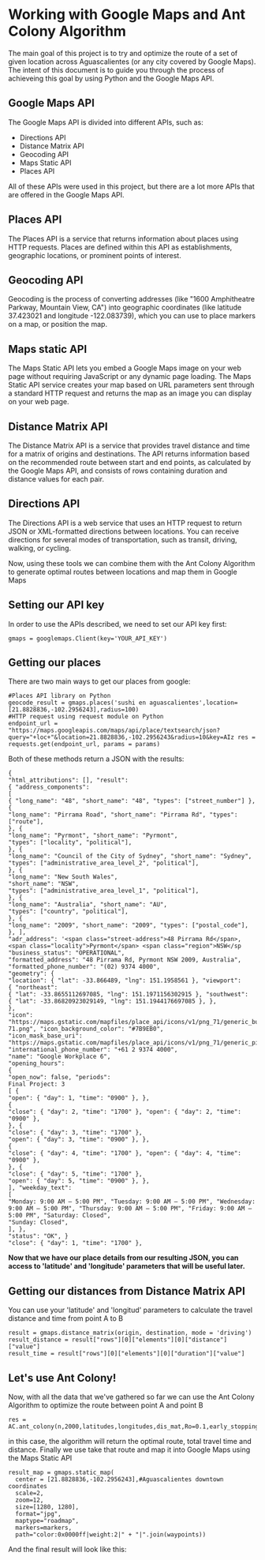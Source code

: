 # Working with Google Maps and Ant Colony Algorithm

The main goal of this project is to try and optimize the route of a set of given location across Aguascalientes (or any city covered by Google Maps). The intent of this document is to guide you through the process of achieveing this goal by using Python and the Google Maps API.

## Google Maps API
The Google Maps API is divided into different APIs, such as:
- Directions API
- Distance Matrix API
- Geocoding API
- Maps Static API
- Places API

All of these APIs were used in this project, but there are a lot more APIs that are offered in the Google Maps API.
## Places API
The Places API is a service that returns information about places using HTTP requests. Places are defined within this API as establishments, geographic locations, or prominent points of interest.
## Geocoding API
Geocoding is the process of converting addresses (like "1600 Amphitheatre Parkway, Mountain View, CA") into geographic coordinates (like latitude 37.423021 and longitude -122.083739), which you can use to place markers on a map, or position the map.
## Maps static API
The Maps Static API lets you embed a Google Maps image on your web page without requiring JavaScript or any dynamic page loading. The Maps Static API service creates your map based on URL parameters sent through a standard HTTP request and returns the map as an image you can display on your web page.
## Distance Matrix API
The Distance Matrix API is a service that provides travel distance and time for a matrix of origins and destinations. The API returns information based on the recommended route between start and end points, as calculated by the Google Maps API, and consists of rows containing duration and distance values for each pair.
## Directions API
The Directions API is a web service that uses an HTTP request to return JSON or XML-formatted directions between locations. You can receive directions for several modes of transportation, such as transit, driving, walking, or cycling.

Now, using these tools we can combine them with the Ant Colony Algorithm to generate optimal routes between locations and map them in Google Maps
## Setting our API key
In order to use the APIs described, we need to set our API key first:
```
gmaps = googlemaps.Client(key='YOUR_API_KEY')
```
## Getting our places
There are two main ways to get our places from google:
```
#Places API library on Python
geocode_result = gmaps.places('sushi en aguascalientes',location=[21.8828836,-102.2956243],radius=100)
#HTTP request using request module on Python
endpoint_url = "https://maps.googleapis.com/maps/api/place/textsearch/json?query="+loc+"&location=21.8828836,-102.2956243&radius=10&key=AIz res = requests.get(endpoint_url, params = params)
```
Both of these methods return a JSON with the results:
```
{
"html_attributions": [], "result":
{ "address_components":
[
{ "long_name": "48", "short_name": "48", "types": ["street_number"] }, {
"long_name": "Pirrama Road", "short_name": "Pirrama Rd", "types": ["route"],
}, {
"long_name": "Pyrmont", "short_name": "Pyrmont",
"types": ["locality", "political"],
}, {
"long_name": "Council of the City of Sydney", "short_name": "Sydney",
"types": ["administrative_area_level_2", "political"],
}, {
"long_name": "New South Wales",
"short_name": "NSW",
"types": ["administrative_area_level_1", "political"],
}, {
"long_name": "Australia", "short_name": "AU",
"types": ["country", "political"],
}, {
"long_name": "2009", "short_name": "2009", "types": ["postal_code"],
}, ],
"adr_address": '<span class="street-address">48 Pirrama Rd</span>, <span class="locality">Pyrmont</span> <span class="region">NSW</sp "business_status": "OPERATIONAL",
"formatted_address": "48 Pirrama Rd, Pyrmont NSW 2009, Australia",
"formatted_phone_number": "(02) 9374 4000",
"geometry": {
"location": { "lat": -33.866489, "lng": 151.1958561 }, "viewport":
{ "northeast":
{ "lat": -33.8655112697085, "lng": 151.1971156302915 }, "southwest":
{ "lat": -33.86820923029149, "lng": 151.1944176697085 }, },
},
"icon": "https://maps.gstatic.com/mapfiles/place_api/icons/v1/png_71/generic_business-71.png", "icon_background_color": "#7B9EB0",
"icon_mask_base_uri": "https://maps.gstatic.com/mapfiles/place_api/icons/v1/png_71/generic_pinlet", "international_phone_number": "+61 2 9374 4000",
"name": "Google Workplace 6",
"opening_hours":
{
"open_now": false, "periods":
Final Project: 3
[ {
"open": { "day": 1, "time": "0900" }, },
{
"close": { "day": 2, "time": "1700" }, "open": { "day": 2, "time": "0900" },
}, {
"close": { "day": 3, "time": "1700" },
"open": { "day": 3, "time": "0900" }, },
{
"close": { "day": 4, "time": "1700" }, "open": { "day": 4, "time": "0900" },
}, {
"close": { "day": 5, "time": "1700" },
"open": { "day": 5, "time": "0900" }, },
], "weekday_text":
[
"Monday: 9:00 AM – 5:00 PM", "Tuesday: 9:00 AM – 5:00 PM", "Wednesday: 9:00 AM – 5:00 PM", "Thursday: 9:00 AM – 5:00 PM", "Friday: 9:00 AM – 5:00 PM", "Saturday: Closed",
"Sunday: Closed",
], },
"status": "OK", }
"close": { "day": 1, "time": "1700" },
```
**Now that we have our place details from our resulting JSON, you can access to 'latitude' and 'longitude' parameters that will be useful later.**
## Getting our distances from Distance Matrix API
You can use your 'latitude' and 'longitud' parameters to calculate the travel distance and time from point A to B
```
result = gmaps.distance_matrix(origin, destination, mode = 'driving')
result_distance = result["rows"][0]["elements"][0]["distance"]["value"] 
result_time = result["rows"][0]["elements"][0]["duration"]["value"]
```
## Let's use Ant Colony!

Now, with all the data that we've gathered so far we can use the Ant Colony Algorithm to optimize the route between point A and point B
```
res = AC.ant_colony(n,2000,latitudes,longitudes,dis_mat,Ro=0.1,early_stopping_generations=1000)
```
in this case, the algorithm will return the optimal route, total travel time and distance. Finally we use take that route and map it into Google Maps using the Maps Static API
```
result_map = gmaps.static_map(
  center = [21.8828836,-102.2956243],#Aguascalientes downtown coordinates
  scale=2,
  zoom=12,
  size=[1280, 1280],
  format="jpg",
  maptype="roadmap",
  markers=markers,
  path="color:0x0000ff|weight:2|" + "|".join(waypoints))
```
And the final result will look like this:

